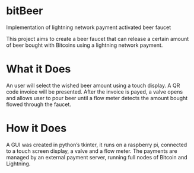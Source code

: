 # bitBeer
Implementation of lightning network payment activated beer faucet

This project aims to create a beer faucet that can release a certain amount of beer bought with Bitcoins using a lightning network payment.

# What it Does
An user will select the wished beer amount using a touch display. A QR code invoice will be presented. After the invoice is payed, a valve opens and allows user to pour beer until a flow meter detects the amount bought flowed through the faucet.

# How it Does
A GUI was created in python’s tkinter, it runs on a raspberry pi, connected to a touch screen display, a valve and a flow meter.
The payments are managed by an external payment server, running full nodes of Bitcoin and Lightning.
